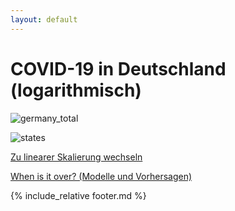 ```yaml
---
layout: default
---
```


# COVID-19 in Deutschland (logarithmisch)

![germany_total](plots/germany_total_log.svg)

![states](plots/states_log.svg)

[Zu linearer Skalierung wechseln](index.html)

[When is it over? (Modelle und Vorhersagen)](whenisitover.html)

{% include_relative footer.md %}
